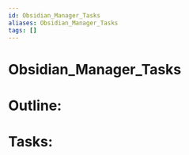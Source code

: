 ```yaml
---
id: Obsidian_Manager_Tasks
aliases: Obsidian_Manager_Tasks
tags: []
---
```


# Obsidian_Manager_Tasks

# Outline:


# Tasks: